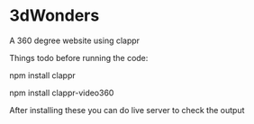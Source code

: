 # 3dWonders
A 360 degree website using clappr


Things todo before running the code:

npm install clappr

npm install clappr-video360

After installing these you can do live server to check the output
